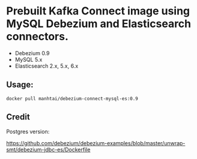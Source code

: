 # Prebuilt Kafka Connect image using MySQL Debezium and Elasticsearch connectors.

- Debezium 0.9
- MySQL 5.x
- Elasticsearch 2.x, 5.x, 6.x

## Usage:

```
docker pull manhtai/debezium-connect-mysql-es:0.9
```

## Credit

Postgres version:

https://github.com/debezium/debezium-examples/blob/master/unwrap-smt/debezium-jdbc-es/Dockerfile
